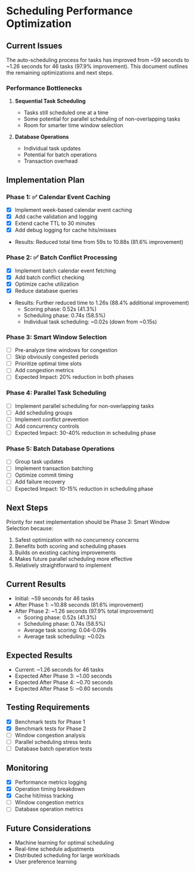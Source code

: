 # Scheduling Performance Optimization

## Current Issues
The auto-scheduling process for tasks has improved from ~59 seconds to ~1.26 seconds for 46 tasks (97.9% improvement). This document outlines the remaining optimizations and next steps.

### Performance Bottlenecks

1. **Sequential Task Scheduling**
   - Tasks still scheduled one at a time
   - Some potential for parallel scheduling of non-overlapping tasks
   - Room for smarter time window selection

2. **Database Operations**
   - Individual task updates
   - Potential for batch operations
   - Transaction overhead

## Implementation Plan

### Phase 1: ✅ Calendar Event Caching
- [x] Implement week-based calendar event caching
- [x] Add cache validation and logging
- [x] Extend cache TTL to 30 minutes
- [x] Add debug logging for cache hits/misses
- Results: Reduced total time from 59s to 10.88s (81.6% improvement)

### Phase 2: ✅ Batch Conflict Processing
- [x] Implement batch calendar event fetching
- [x] Add batch conflict checking
- [x] Optimize cache utilization
- [x] Reduce database queries
- Results: Further reduced time to 1.26s (88.4% additional improvement)
  - Scoring phase: 0.52s (41.3%)
  - Scheduling phase: 0.74s (58.5%)
  - Individual task scheduling: ~0.02s (down from ~0.15s)

### Phase 3: Smart Window Selection
- [ ] Pre-analyze time windows for congestion
- [ ] Skip obviously congested periods
- [ ] Prioritize optimal time slots
- [ ] Add congestion metrics
- [ ] Expected Impact: 20% reduction in both phases

### Phase 4: Parallel Task Scheduling
- [ ] Implement parallel scheduling for non-overlapping tasks
- [ ] Add scheduling groups
- [ ] Implement conflict prevention
- [ ] Add concurrency controls
- [ ] Expected Impact: 30-40% reduction in scheduling phase

### Phase 5: Batch Database Operations
- [ ] Group task updates
- [ ] Implement transaction batching
- [ ] Optimize commit timing
- [ ] Add failure recovery
- [ ] Expected Impact: 10-15% reduction in scheduling phase

## Next Steps
Priority for next implementation should be Phase 3: Smart Window Selection because:
1. Safest optimization with no concurrency concerns
2. Benefits both scoring and scheduling phases
3. Builds on existing caching improvements
4. Makes future parallel scheduling more effective
5. Relatively straightforward to implement

## Current Results
- Initial: ~59 seconds for 46 tasks
- After Phase 1: ~10.88 seconds (81.6% improvement)
- After Phase 2: ~1.26 seconds (97.9% total improvement)
  - Scoring phase: 0.52s (41.3%)
  - Scheduling phase: 0.74s (58.5%)
  - Average task scoring: 0.04-0.09s
  - Average task scheduling: ~0.02s

## Expected Results
- Current: ~1.26 seconds for 46 tasks
- Expected After Phase 3: ~1.00 seconds
- Expected After Phase 4: ~0.70 seconds
- Expected After Phase 5: ~0.60 seconds

## Testing Requirements
- [x] Benchmark tests for Phase 1
- [x] Benchmark tests for Phase 2
- [ ] Window congestion analysis
- [ ] Parallel scheduling stress tests
- [ ] Database batch operation tests

## Monitoring
- [x] Performance metrics logging
- [x] Operation timing breakdown
- [x] Cache hit/miss tracking
- [ ] Window congestion metrics
- [ ] Database operation metrics

## Future Considerations
- Machine learning for optimal scheduling
- Real-time schedule adjustments
- Distributed scheduling for large workloads
- User preference learning 